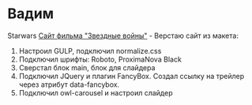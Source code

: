 # Вадим 
Starwars
[Сайт фильма "Звездные войны"](https://vadym23.github.io/starwars/build/index.html "Звездные войны") - Верстаю сайт из макета:
1. Настроил GULP, подключил normalize.css
2. Подключил шрифты: Roboto, ProximaNova Black
3. Сверстал блок main, блок для слайдера
4. Подключил JQuery и плагин FancyBox. Создал ссылку на трейлер через атрибут data-fancybox.
5. Подключил owl-carousel и настроил слайдер
